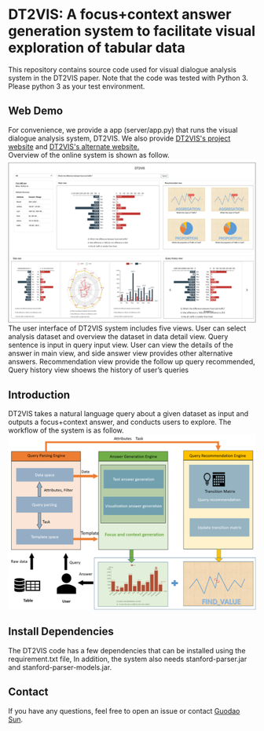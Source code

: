 # DT2VIS: A focus+context answer generation system to facilitate visual exploration of tabular data

This repository contains source code used for visual dialogue analysis system in the DT2VIS paper. Note that the code was tested with Python 3. Please python 3 as your test environment.

## Web Demo
For convenience, we provide a app (server/app.py) that runs the visual dialogue analysis system, DT2VIS. We also provide [DT2VIS's project website](http://dt2vis.godoorsun.org:45186/) and [DT2VIS's alternate website.](http://dt2vis2.godoorsun.org:45186/)  
Overview of the online system is shown as follow.
![](https://github.com/jiangqicd/DT2VIS/blob/main/overview.png)
The user interface of DT2VIS system includes five views. User can select analysis dataset and overview the dataset in data detail view. Query sentence is input in query input view. User can view the details of the answer in main view, and side answer view provides other alternative answers. Recommendation view provide the follow up query recommended, Query history view shoews the history of user’s queries

## Introduction
DT2VIS takes a natural language query about a given dataset as input and outputs a focus+context answer, and conducts users to explore. The workflow of the system is as follow.
![](https://github.com/jiangqicd/DT2VIS/blob/main/pipline.png)

## **Install Dependencies**
The DT2VIS code has a few dependencies that can be installed using the requirement.txt file,
In addition, the system also needs stanford-parser.jar and stanford-parser-models.jar.

## Contact
If you have any questions, feel free to open an issue or contact [Guodao Sun](http://godoorsun.org).
